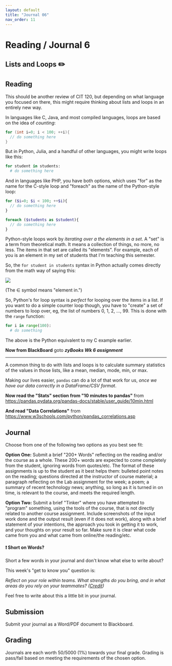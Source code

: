 ```yaml
---
layout: default
title: "Journal 06"
nav_order: 11
---
```


# Reading / Journal 6

## Lists and Loops ✏️

## Reading

This should be another review of CIT 120, but depending on what language you focused on there, this might require thinking about lists and loops in an entirely new way.

In languages like C, Java, and most compiled languages, loops are based on the idea of *counting*:

```c
for (int i=0; i < 100; ++i){
  // do something here
}
```

But in Python, Julia, and a handful of other languages, you might write loops like this:

```python
for student in students:
  # do something here
```

And in languages like PHP, you have both options, which uses "for" as the name for the C-style loop and "foreach" as the name of the Python-style loop:

```php
for ($i=0; $i < 100; ++$i){
  // do something here
}

foreach ($students as $student){
  // do something here
}
```

Python-style loops work by *iterating over a the elements in a set*. A "set" is a term from theoretical math. It means a collection of things, no more, no less. The items in that set are called its "elements". For example, each of you is an element in my set of students that I'm teaching this semester.

So, the `for student in students` syntax in Python actually comes directly from the math way of saying this:

![](https://render.githubusercontent.com/render/math?math=x%20\in%20X)

(The &in; symbol means "element in.")

So, Python's for loop syntax is *perfect* for looping over the items in a list. If you want to do a simple counter loop though, you have to "create" a set of numbers to loop over, eg, the list of numbers 0, 1, 2, ..., 99. This is done with the `range` function:

```python
for i in range(100):
  # do something
```

The above is the Python equivalent to my C example earlier.

**Now from BlackBoard** goto ***zyBooks Wk 6 assignment***

---

A common thing to do with lists and loops is to calculate summary statistics of the values in those lists, like a mean, median, mode, min, or max.

Making our lives easier, `pandas` can do a lot of that work for us, *once we have our data correctly in a DataFrame/CSV format*.

**Now read the "Stats" section from "10 minutes to pandas"** from <https://pandas.pydata.org/pandas-docs/stable/user_guide/10min.html>

**And read "Data Correlations"** from <https://www.w3schools.com/python/pandas_correlations.asp>

## Journal

Choose from one of the following two options as you best see fit:

**Option One:** Submit a brief "200+ Words" reflecting on the reading and/or the course as a whole. These 200+ words are expected to come completely from the student, ignoring words from quotes/etc. The format of these assignments is up to the student as it best helps them: bulleted point notes on the reading; questions directed at the instructor of course material; a paragraph reflecting on the Lab assignment for the week; a poem; a summary of recent technology news; anything, so long as it is turned in on time, is relevant to the course, and meets the required length. 

**Option Two:** Submit a brief "Tinker" where you have attempted to "program" something, using the tools of the course, that is not directly related to another course assignment. Include screenshots of the input work done and the output result (even if it does not work), along with a brief statement of your intentions, the approach you took in getting it to work, and your thoughts on your result so far. Make sure it is clear what code came from you and what came from online/the reading/etc.

<div class="info-box">
  <h4>❗ Short on Words?</h4>
  <p>Short a few words in your journal and don't know what else to write about?</p>
  <p>This week's "get to know you" question is:</p>
  <em>Reflect on your role within teams. What strengths do you bring, and in what areas do you rely on your teammates? (<a href='https://jonitrythall.com/daily-discussion-prompts-wiggle-work-way' target="_blank">Credit</a>)</em>
  <p>Feel free to write about this a little bit in your journal.</p>
</div>

## Submission

Submit your journal as a Word/PDF document to Blackboard.

## Grading

Journals are each worth 50/5000 (1%) towards your final grade. Grading is pass/fail based on meeting the requirements of the chosen option.